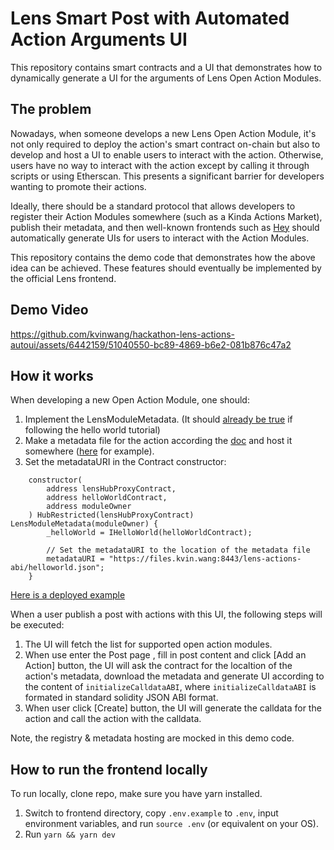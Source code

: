 # Lens Smart Post with Automated Action Arguments UI

This repository contains smart contracts and a UI that demonstrates how to dynamically generate a UI for the arguments of Lens Open Action Modules.

## The problem
Nowadays, when someone develops a new Lens Open Action Module, it's not only required to deploy the action's smart contract on-chain but also to develop and host a UI to enable users to interact with the action. Otherwise, users have no way to interact with the action except by calling it through scripts or using Etherscan. This presents a significant barrier for developers wanting to promote their actions.

Ideally, there should be a standard protocol that allows developers to register their Action Modules somewhere (such as a Kinda Actions Market), publish their metadata, and then well-known frontends such as [Hey](https://testnet.hey.xyz/) should automatically generate UIs for users to interact with the Action Modules.

This repository contains the demo code that demonstrates how the above idea can be achieved. These features should eventually be implemented by the official Lens frontend.

## Demo Video

https://github.com/kvinwang/hackathon-lens-actions-autoui/assets/6442159/51040550-bc89-4869-b6e2-081b876c47a2

## How it works
When developing a new Open Action Module, one should:
1. Implement the LensModuleMetadata. (It should [already be true](https://github.com/defispartan/lens-hello-world-open-action/blob/master/contracts/src/HelloWorldOpenAction.sol#L11) if following the hello world tutorial)
2. Make a metadata file for the action according the [doc](https://docs.lens.xyz/docs/module-metadata-standard) and host it somewhere ([here](https://files.kvin.wang:8443/lens-actions-abi/helloworld.json) for example).
3. Set the metadataURI in the Contract constructor:
```solidity
    constructor(
        address lensHubProxyContract,
        address helloWorldContract,
        address moduleOwner
    ) HubRestricted(lensHubProxyContract) LensModuleMetadata(moduleOwner) {
        _helloWorld = IHelloWorld(helloWorldContract);

        // Set the metadataURI to the location of the metadata file
        metadataURI = "https://files.kvin.wang:8443/lens-actions-abi/helloworld.json";
    }
```

[Here is a deployed example](https://mumbai.polygonscan.com/address/0x200411A607275040DF5Ef0C4Ef5017E0a6041Ff8#readContract#F2)


When a user publish a post with actions with this UI, the following steps will be executed:

1. The UI will fetch the list for supported open action modules.
2. When use enter the Post page , fill in post content and click [Add an Action] button, the UI will ask the contract for the localtion of the action's metadata, download the metadata and generate UI according to the content of `initializeCalldataABI`, where `initializeCalldataABI` is formated in standard solidity JSON ABI format.
3. When user click [Create] button, the UI will generate the calldata for the action and call the action with the calldata.

Note, the registry & metadata hosting are mocked in this demo code.

## How to run the frontend locally

To run locally, clone repo, make sure you have yarn installed.

1. Switch to frontend directory, copy `.env.example` to `.env`, input environment variables, and run `source .env` (or equivalent on your OS).
2. Run `yarn && yarn dev`
